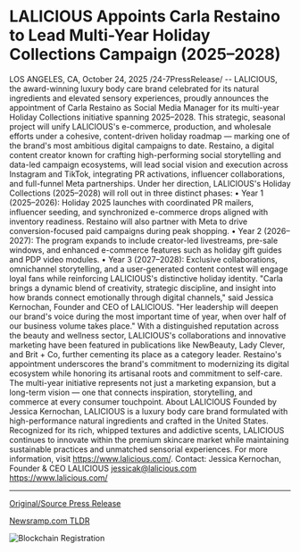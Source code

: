 # LALICIOUS Appoints Carla Restaino to Lead Multi-Year Holiday Collections Campaign (2025–2028)

LOS ANGELES, CA, October 24, 2025 /24-7PressRelease/ -- LALICIOUS, the award-winning luxury body care brand celebrated for its natural ingredients and elevated sensory experiences, proudly announces the appointment of Carla Restaino as Social Media Manager for its multi-year Holiday Collections initiative spanning 2025–2028.  This strategic, seasonal project will unify LALICIOUS's e-commerce, production, and wholesale efforts under a cohesive, content-driven holiday roadmap — marking one of the brand's most ambitious digital campaigns to date.  Restaino, a digital content creator known for crafting high-performing social storytelling and data-led campaign ecosystems, will lead social vision and execution across Instagram and TikTok, integrating PR activations, influencer collaborations, and full-funnel Meta partnerships.  Under her direction, LALICIOUS's Holiday Collections (2025–2028) will roll out in three distinct phases:  • Year 1 (2025–2026): Holiday 2025 launches with coordinated PR mailers, influencer seeding, and synchronized e-commerce drops aligned with inventory readiness. Restaino will also partner with Meta to drive conversion-focused paid campaigns during peak shopping.  • Year 2 (2026–2027): The program expands to include creator-led livestreams, pre-sale windows, and enhanced e-commerce features such as holiday gift guides and PDP video modules.  • Year 3 (2027–2028): Exclusive collaborations, omnichannel storytelling, and a user-generated content contest will engage loyal fans while reinforcing LALICIOUS's distinctive holiday identity.  "Carla brings a dynamic blend of creativity, strategic discipline, and insight into how brands connect emotionally through digital channels," said Jessica Kernochan, Founder and CEO of LALICIOUS. "Her leadership will deepen our brand's voice during the most important time of year, when over half of our business volume takes place."  With a distinguished reputation across the beauty and wellness sector, LALICIOUS's collaborations and innovative marketing have been featured in publications like NewBeauty, Lady Clever, and Brit + Co, further cementing its place as a category leader. Restaino's appointment underscores the brand's commitment to modernizing its digital ecosystem while honoring its artisanal roots and commitment to self-care.  The multi-year initiative represents not just a marketing expansion, but a long-term vision — one that connects inspiration, storytelling, and commerce at every consumer touchpoint.  About LALICIOUS Founded by Jessica Kernochan, LALICIOUS is a luxury body care brand formulated with high-performance natural ingredients and crafted in the United States. Recognized for its rich, whipped textures and addictive scents, LALICIOUS continues to innovate within the premium skincare market while maintaining sustainable practices and unmatched sensorial experiences.  For more information, visit https://www.lalicious.com/.  Contact: Jessica Kernochan, Founder & CEO LALICIOUS jessicak@lalicious.com https://www.lalicious.com/ 

---

[Original/Source Press Release](https://www.24-7pressrelease.com/press-release/528014/lalicious-appoints-carla-restaino-to-lead-multi-year-holiday-collections-campaign-20252028)
                    

[Newsramp.com TLDR](https://newsramp.com/curated-news/lalicious-appoints-carla-restaino-for-multi-year-holiday-digital-campaign/d5695b4a19121710c0f2aeb4ba849561) 

 

 



![Blockchain Registration](https://cdn.newsramp.app/24-7PressRelease/qrcode/2510/24/fineqr_9.webp)